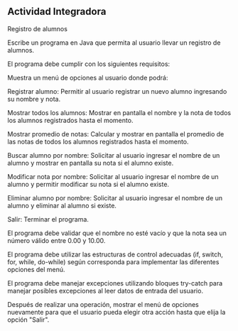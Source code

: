 ## Actividad Integradora

Registro de alumnos

Escribe un programa en Java que permita al usuario llevar un registro de alumnos.

El programa debe cumplir con los siguientes requisitos:

Muestra un menú de opciones al usuario donde podrá:

Registrar alumno: Permitir al usuario registrar un nuevo alumno ingresando su nombre y nota.

Mostrar todos los alumnos: Mostrar en pantalla el nombre y la nota de todos los alumnos registrados hasta el momento.

Mostrar promedio de notas: Calcular y mostrar en pantalla el promedio de las notas de todos los alumnos registrados hasta el momento.

Buscar alumno por nombre: Solicitar al usuario ingresar el nombre de un alumno y mostrar en pantalla su nota si el alumno existe.

Modificar nota por nombre: Solicitar al usuario ingresar el nombre de un alumno y permitir modificar su nota si el alumno existe.

Eliminar alumno por nombre: Solicitar al usuario ingresar el nombre de un alumno y eliminar al alumno si existe.

Salir: Terminar el programa.

El programa debe validar que el nombre no esté vacío y que la nota sea un número válido entre 0.00 y 10.00.

El programa debe utilizar las estructuras de control adecuadas (if, switch, for, while, do-while) según corresponda para implementar las diferentes opciones del menú.

El programa debe manejar excepciones utilizando bloques try-catch para manejar posibles excepciones al leer datos de entrada del usuario.

Después de realizar una operación, mostrar el menú de opciones nuevamente para que el usuario pueda elegir otra acción hasta que elija la opción "Salir".


